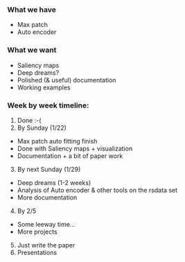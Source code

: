 

### What we have
* Max patch
* Auto encoder

### What we want
* Saliency maps
* Deep dreams?
* Polished (& useful) documentation
* Working examples

### Week by week timeline:
1. Done :-(
2. By Sunday (1/22)
  - Max patch auto fitting finish
  - Done with Saliency maps + visualization
  - Documentation + a bit of paper work
3. By next Sunday (1/29)
  - Deep dreams (1-2 weeks)
  - Analysis of Auto encoder & other tools on the rsdata set
  - More documentation
4. By 2/5
  - Some leeway time...
  - More projects
5. Just write the paper
6. Presentations
